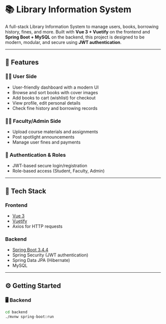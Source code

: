 # 📚 Library Information System

A full-stack Library Information System to manage users, books, borrowing history, fines, and more. Built with **Vue 3 + Vuetify** on the frontend and **Spring Boot + MySQL** on the backend, this project is designed to be modern, modular, and secure using **JWT authentication**.

---

## 🚀 Features

### 👩‍🎓 User Side
- User-friendly dashboard with a modern UI
- Browse and sort books with cover images
- Add books to cart (wishlist) for checkout
- View profile, edit personal details
- Check fine history and borrowing records

### 👩‍🏫 Faculty/Admin Side
- Upload course materials and assignments
- Post spotlight announcements
- Manage user fines and payments

### 🔐 Authentication & Roles
- JWT-based secure login/registration
- Role-based access (Student, Faculty, Admin)

---

## 🧱 Tech Stack

### Frontend
- [Vue 3](https://vuejs.org/)
- [Vuetify](https://vuetifyjs.com/)
- Axios for HTTP requests

### Backend
- [Spring Boot 3.4.4](https://spring.io/projects/spring-boot)
- Spring Security (JWT authentication)
- Spring Data JPA (Hibernate)
- MySQL

---

## ⚙️ Getting Started

### 🖥️ Backend

```bash
cd backend
./mvnw spring-boot:run
